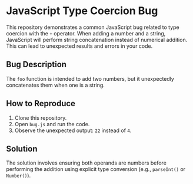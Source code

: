 # JavaScript Type Coercion Bug

This repository demonstrates a common JavaScript bug related to type coercion with the `+` operator.  When adding a number and a string, JavaScript will perform string concatenation instead of numerical addition. This can lead to unexpected results and errors in your code.

## Bug Description

The `foo` function is intended to add two numbers, but it unexpectedly concatenates them when one is a string.

## How to Reproduce

1. Clone this repository.
2. Open `bug.js` and run the code.
3. Observe the unexpected output: `22` instead of `4`.

## Solution

The solution involves ensuring both operands are numbers before performing the addition using explicit type conversion (e.g., `parseInt()` or `Number()`).
